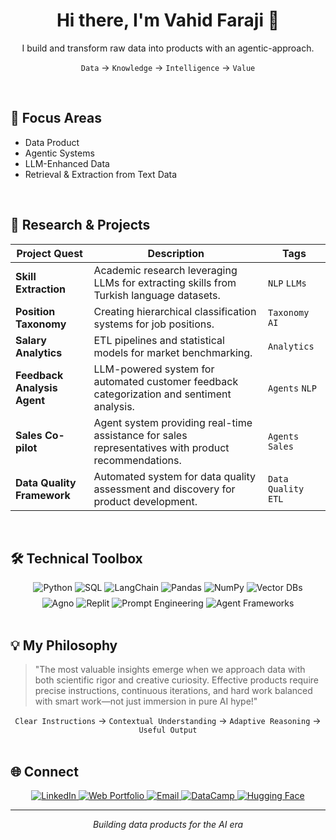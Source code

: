<div align="center">
  <h1>Hi there, I'm Vahid Faraji 👋</h1>
  <p>I build and transform raw data into products with an agentic-approach.</p>
  
  <code>Data</code> → <code>Knowledge</code> → <code>Intelligence</code> → <code>Value</code>
</div>

<br>

## 🔭 Focus Areas

- Data Product
- Agentic Systems
- LLM-Enhanced Data
- Retrieval & Extraction from Text Data

<br>

## 🚀 Research & Projects

| Project Quest                | Description                                                                                 | Tags                  |
| ---------------------------- | ------------------------------------------------------------------------------------------- | --------------------- |
| **Skill Extraction**         | Academic research leveraging LLMs for extracting skills from Turkish language datasets.     | <code>NLP</code> <code>LLMs</code>          |
| **Position Taxonomy**        | Creating hierarchical classification systems for job positions.                             | <code>Taxonomy</code> <code>AI</code>       |
| **Salary Analytics**         | ETL pipelines and statistical models for market benchmarking.                               | <code>Analytics</code>           |
| **Feedback Analysis Agent**  | LLM-powered system for automated customer feedback categorization and sentiment analysis.   | <code>Agents</code> <code>NLP</code>        |
| **Sales Co-pilot**           | Agent system providing real-time assistance for sales representatives with product recommendations. | <code>Agents</code> <code>Sales</code>      |
| **Data Quality Framework**   | Automated system for data quality assessment and discovery for product development.       | <code>Data Quality</code> <code>ETL</code>  |

<br>

## 🛠️ Technical Toolbox

<div align="center">
  <img src="https://img.shields.io/badge/Python-3776AB?style=for-the-badge&logo=python&logoColor=white" alt="Python"/>
  <img src="https://img.shields.io/badge/SQL-025E8C?style=for-the-badge&logo=postgresql&logoColor=white" alt="SQL"/>
  <img src="https://img.shields.io/badge/LangChain-008639?style=for-the-badge&logo=langchain&logoColor=white" alt="LangChain"/>
  <img src="https://img.shields.io/badge/Pandas-150458?style=for-the-badge&logo=pandas&logoColor=white" alt="Pandas"/>
  <img src="https://img.shields.io/badge/NumPy-013243?style=for-the-badge&logo=numpy&logoColor=white" alt="NumPy"/>
  <img src="https://img.shields.io/badge/Vector DBs-9333EA?style=for-the-badge" alt="Vector DBs"/>
</div>
<div align="center" style="margin-top: 8px;">
  <img src="https://img.shields.io/badge/Agno-000000?style=for-the-badge" alt="Agno"/>
  <img src="https://img.shields.io/badge/Replit-DD1200?style=for-the-badge&logo=replit&logoColor=white" alt="Replit"/>
  <img src="https://img.shields.io/badge/Prompt Engineering-FF6F00?style=for-the-badge" alt="Prompt Engineering"/>
  <img src="https://img.shields.io/badge/Agent Frameworks-4B5563?style=for-the-badge" alt="Agent Frameworks"/>
</div>

<br>

## 💡 My Philosophy

> "The most valuable insights emerge when we approach data with both scientific rigor and creative curiosity. Effective products require precise instructions, continuous iterations, and hard work balanced with smart work—not just immersion in pure AI hype!"

<div align="center">
  <code>Clear Instructions</code> → <code>Contextual Understanding</code> → <code>Adaptive Reasoning</code> → <code>Useful Output</code>
</div>

<br>

## 🌐 Connect

<div align="center">
  <a href="https://www.linkedin.com/in/vahid-faraji-jobehdar" target="_blank">
    <img src="https://img.shields.io/badge/LinkedIn-0077B5?style=for-the-badge&logo=linkedin&logoColor=white" alt="LinkedIn"/>
  </a>
  <a href="https://vfaraji89.github.io/" target="_blank">
    <img src="https://img.shields.io/badge/Portfolio-181717?style=for-the-badge&logo=github&logoColor=white" alt="Web Portfolio"/>
  </a>
  <a href="mailto:vfaraji89@gmail.com">
    <img src="https://img.shields.io/badge/Email-D14836?style=for-the-badge&logo=gmail&logoColor=white" alt="Email"/>
  </a>
  <a href="https://www.datacamp.com/profile/vfaraji89" target="_blank">
    <img src="https://img.shields.io/badge/DataCamp-03EF62?style=for-the-badge&logo=datacamp&logoColor=white" alt="DataCamp"/>
  </a>
  <a href="https://huggingface.co/vfaraji89" target="_blank">
    <img src="https://img.shields.io/badge/Hugging Face-FFD21E?style=for-the-badge&logo=huggingface&logoColor=black" alt="Hugging Face"/>
  </a>
</div>

---

<p align="center">
  <i>Building data products for the AI era</i>
</p>
